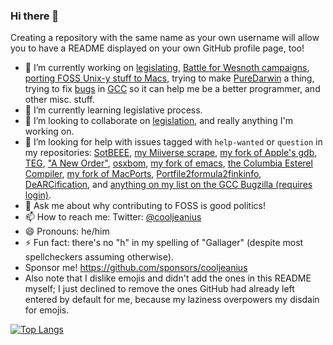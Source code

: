 ### Hi there 👋

Creating a repository with the same name as your own username will allow you to have a README displayed on your own GitHub profile page, too!

- 🔭 I’m currently working on [legislating](https://github.com/cooljeanius/legislation), [Battle for Wesnoth campaigns](https://github.com/topics/wesnoth-campaign), [porting FOSS Unix-y stuff to Macs](https://github.com/stars/cooljeanius/lists/macports-related), trying to make [PureDarwin](https://github.com/PureDarwin/PureDarwin) a thing, trying to fix [bugs](https://github.com/cooljeanius/gcc_bugs) in [GCC](https://github.com/cooljeanius/gcc/tree/me/autotools-tinkering) so it can help me be a better programmer, and other misc. stuff.
- 🌱 I’m currently learning legislative process.
- 👯 I’m looking to collaborate on [legislation]((https://github.com/cooljeanius/legislation)), and really anything I'm working on.
- 🤔 I’m looking for help with issues tagged with `help-wanted` or `question` in my repositories: [SotBEEE](https://github.com/cooljeanius/Son_Of_The_Black_Eye_Easy_Edition/issues?q=label%3A%22help+wanted%22+is%3Aissue+is%3Aopen), [my Miiverse scrape](https://github.com/cooljeanius/mv_salvage/issues?q=label%3A%22help+wanted%22+is%3Aissue+is%3Aopen), [my fork of Apple's gdb](https://github.com/cooljeanius/apple-gdb-1824/issues?q=label%3A%22help+wanted%22+is%3Aissue+is%3Aopen), [TEG](https://github.com/cooljeanius/The_Earths_Gut/issues?q=label%3A%22help+wanted%22+is%3Aissue+is%3Aopen), ["A New Order"](https://github.com/nemaara/A_New_Order/issues?q=is%3Aissue+is%3Aopen+label%3A%22help+wanted%22), [osxbom](https://github.com/cooljeanius/osxbom/issues?q=label%3A%22help+wanted%22+is%3Aissue+is%3Aopen), [my fork of emacs](https://github.com/cooljeanius/emacs/issues?q=label%3A%22help+wanted%22+is%3Aissue+is%3Aopen), [the Columbia Esterel Compiler](https://github.com/cooljeanius/cec/issues?q=label%3A%22help+wanted%22+is%3Aissue+is%3Aopen), [my fork of MacPorts](https://github.com/cooljeanius/MacPorts-fork/issues?q=label%3A%22help+wanted%22+is%3Aissue+is%3Aopen), [Portfile2formula2finkinfo](https://github.com/cooljeanius/Portfile2formula2finkinfo/issues?q=label%3A%22help+wanted%22+is%3Aissue+is%3Aopen), [DeARCification](https://github.com/cooljeanius/DeARCification/issues?q=label%3A%22help+wanted%22+is%3Aissue+is%3Aopen), and [anything on my list on the GCC Bugzilla (requires login)](https://gcc.gnu.org/bugzilla/buglist.cgi?cmdtype=runnamed&list_id=322115&namedcmd=All%20egallager%27s%20Bugs).
- 💬 Ask me about why contributing to FOSS is good politics!
- 📫 How to reach me: Twitter: [@cooljeanius](https://twitter.com/cooljeanius)
- 😄 Pronouns: he/him
- ⚡ Fun fact: there's no "h" in my spelling of "Gallager" (despite most spellcheckers assuming otherwise).
- Sponsor me! https://github.com/sponsors/cooljeanius
- Also note that I dislike emojis and didn't add the ones in this README myself; I just declined to remove the ones GitHub had already left entered by default for me, because my laziness overpowers my disdain for emojis.

[![Top Langs](https://github-readme-stats.vercel.app/api/top-langs/?username=cooljeanius&layout=compact)](https://github.com/anuraghazra/github-readme-stats)
